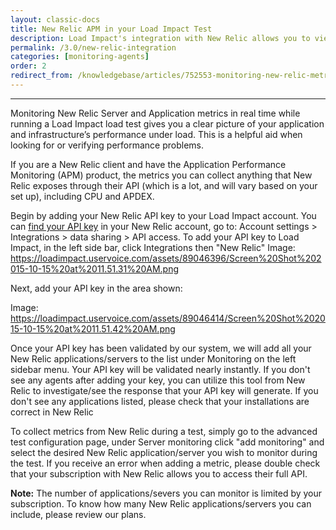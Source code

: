```yaml
---
layout: classic-docs
title: New Relic APM in your Load Impact Test
description: Load Impact's integration with New Relic allows you to view data from New Relic's APM.
permalink: /3.0/new-relic-integration
categories: [monitoring-agents]
order: 2
redirect_from: /knowledgebase/articles/752553-monitoring-new-relic-metrics-while-running-a-load
---
```


***

Monitoring New Relic Server and Application metrics in real time while running a Load Impact load test gives you a clear picture of your application and infrastructure’s performance under load. This is a helpful aid when looking for or verifying performance problems.

If you are a New Relic client and have the Application Performance Monitoring (APM) product, the metrics you can collect anything that New Relic exposes through their API (which is a lot, and will vary based on your set up), including CPU and APDEX.

Begin by adding your New Relic API key to your Load Impact account. You can [find your API key](https://docs.newrelic.com/docs/apis/rest-api-v2/requirements/rest-api-key) in your New Relic account, go to: Account settings > Integrations > data sharing > API access. To add your API key to Load Impact, in the left side bar, click Integrations then "New Relic"
Image: https://loadimpact.uservoice.com/assets/89046396/Screen%20Shot%202015-10-15%20at%2011.51.31%20AM.png

Next, add your API key in the area shown:

Image: https://loadimpact.uservoice.com/assets/89046414/Screen%20Shot%202015-10-15%20at%2011.51.42%20AM.png

Once your API key has been validated by our system, we will add all your New Relic applications/servers to the list under Monitoring on the left sidebar menu. Your API key will be validated nearly instantly.  If you don't see any agents after adding your key, you can utilize this tool from New Relic to investigate/see the response that your API key will generate. If you don't see any applications listed, please check that your installations are correct in New Relic

To collect metrics from New Relic during a test, simply go to the advanced test configuration page, under Server monitoring click "add monitoring" and select the desired New Relic application/server you wish to monitor during the test. If you receive an error when adding a metric, please double check that your subscription with New Relic allows you to access their full API.

**Note:** The number of applications/severs you can monitor is limited by your subscription. To know how many New Relic applications/servers you can include, please review our plans.
